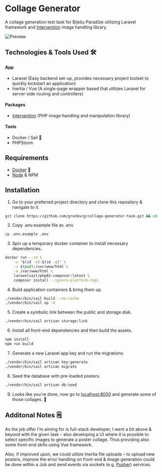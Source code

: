 # Collage Generator

A collage generation test task for Biļešu Paradīze utilizing Laravel framework and [Intervention](https://image.intervention.io/v2) image handling library.

![Preview](https://i.ibb.co/mqsLGtk/collage-generator-preview.gif)

## Technologies & Tools Used 🛠️

#### App
- Laravel (Easy backend set-up, provides necessary project toolset to quickly kickstart an application)
- Inertia / Vue (A single-page wrapper based that utilizes Laravel for server-side routing and controllers)

#### Packages
- [Intervention](https://image.intervention.io/v2) (PHP image handling and manipulation library)

#### Tools
- Docker / Sail 🐳
- PHPStorm

## Requirements
- [Docker](https://www.docker.com/) 🐳
- [Node](https://nodejs.org/) & NPM

## Installation
1. Go to your preferred project directory and clone this repository & navigate to it.
```bash
git clone https://github.com/grunburg/collage-generator-task.git && cd collage-generator-task
```

2. Copy .env.example file as .env 
```bash
cp .env.example .env
```

3. Spin up a temporary docker container to install necessary dependencies.
```bash
docker run --rm \
    -u "$(id -u):$(id -g)" \
    -v $(pwd):/var/www/html \
    -w /var/www/html \
    laravelsail/php82-composer:latest \
    composer install --ignore-platform-reqs
```

4. Build application containers & bring them up.
```bash
./vendor/bin/sail build --no-cache
./vendor/bin/sail up -d
```

5. Create a symbolic link between the public and storage disk.
```bash
./vendor/bin/sail artisan storage:link
```

6. Install all front-end dependencies and then build the assets.
```bash
npm install
npm run build
```

7. Generate a new Laravel app key and run the migrations.
```bash
./vendor/bin/sail artisan key:generate
./vendor/bin/sail artisan migrate
```

8. Seed the database with pre-loaded posters.
```bash
./vendor/bin/sail artisan db:seed
```

9. Looks like you're done, now go to [localhost:8000](http://localhost:8000) and generate some of those collages. 🚀

## Additonal Notes 🗒️
As the job offer I'm aiming for is full-stack developer, I went a bit above & beyond with the given task – also developing a UI where it is possible to select specific images to generate a poster collage.
Thus providing also some front-end skills using Vue framework.

Also, if improved upon, we could utilize Inertia file uploads – to upload new posters, improve the error handling on front-end &
image generation could be done within a Job and send events via sockets (e.g. [Pusher](https://pusher.com/)) services.
